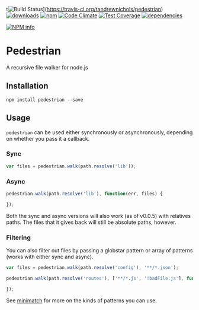 t![Build Status](https://travis-ci.org/tandrewnichols/pedestrian.png)](https://travis-ci.org/tandrewnichols/pedestrian) [![downloads](http://img.shields.io/npm/dm/pedestrian.svg)](https://npmjs.org/package/pedestrian) [![npm](http://img.shields.io/npm/v/pedestrian.svg)](https://npmjs.org/package/pedestrian) [![Code Climate](https://codeclimate.com/github/tandrewnichols/pedestrian/badges/gpa.svg)](https://codeclimate.com/github/tandrewnichols/pedestrian) [![Test Coverage](https://codeclimate.com/github/tandrewnichols/pedestrian/badges/coverage.svg)](https://codeclimate.com/github/tandrewnichols/pedestrian) [![dependencies](https://david-dm.org/tandrewnichols/pedestrian.png)](https://david-dm.org/tandrewnichols/pedestrian)

[![NPM info](https://nodei.co/npm/pedestrian.png?downloads=true)](https://nodei.co/npm/pedestrian.png?downloads=true)

# Pedestrian

A recursive file walker for node.js

## Installation

`npm install pedestrian --save`

## Usage

`pedestrian` can be used either synchronously or asynchronously, depending on whether you pass it a callback.

### Sync

```javascript
var files = pedestrian.walk(path.resolve('lib'));
```

### Async

```javascript
pedestrian.walk(path.resolve('lib'), function(err, files) {

});
```

Both the sync and async versions will also work (as of v0.0.5) with relatives paths. The files that it gives back will still be absolute paths, however.

### Filtering

You can also filter out files by passing a globstar pattern or array of patterns (works with either sync and async).

```javascript
var files = pedestrian.walk(path.resolve('config'), '**/*.json');

pedestrian.walk(path.resolve('routes'), ['**/*.js', '!badFile.js'], function (err, files) {

});
```

See [minimatch](https://github.com/isaacs/minimatch) for more on the kinds of patterns you can use.
